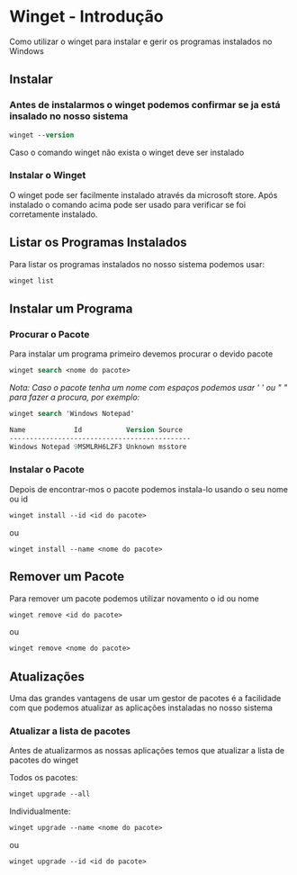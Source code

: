 # Winget - Introdução

Como utilizar o winget para instalar e gerir os programas instalados no Windows

## Instalar

### Antes de instalarmos o winget podemos confirmar se ja está insalado no nosso sistema

```ps
winget --version
``` 

Caso o comando winget não exista o winget deve ser instalado

### Instalar o Winget

O winget pode ser facilmente instalado através da microsoft store. Após instalado o comando acima pode ser usado para verificar se foi corretamente instalado.

## Listar os Programas Instalados

Para listar os programas instalados no nosso sistema podemos usar:

```ps
winget list
```

## Instalar um Programa

### Procurar o Pacote
Para instalar um programa primeiro devemos procurar o devido pacote

```ps
winget search <nome do pacote>
```

*Nota: Caso o pacote tenha um nome com espaços podemos usar ' ' ou " " para fazer a procura, por exemplo:*

```ps
winget search 'Windows Notepad'

Name            Id           Version Source
---------------------------------------------
Windows Notepad 9MSMLRH6LZF3 Unknown msstore
```

### Instalar o Pacote
Depois de encontrar-mos o pacote podemos instala-lo usando o seu nome ou id

```ps
winget install --id <id do pacote>
```
ou
```
winget install --name <nome do pacote>
```

## Remover um Pacote
Para remover um pacote podemos utilizar novamento o id ou nome

```ps
winget remove <id do pacote>
```
ou
```ps
winget remove <nome do pacote>
```

## Atualizações
Uma das grandes vantagens de usar um gestor de pacotes é a facilidade com que podemos atualizar as aplicações instaladas no nosso sistema

### Atualizar a lista de pacotes
Antes de atualizarmos as nossas aplicações temos que atualizar a lista de pacotes do winget

Todos os pacotes:

```ps
winget upgrade --all
```

Individualmente:

```ps
winget upgrade --name <nome do pacote>
```
ou
```ps
winget upgrade --id <id do pacote>
```

